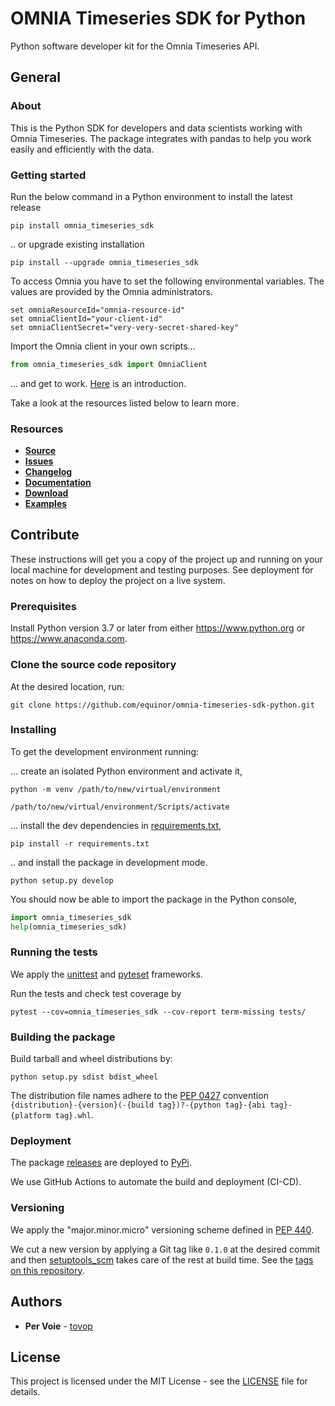 # OMNIA Timeseries SDK for Python

Python software developer kit for the Omnia Timeseries API.

## General

### About

This is the Python SDK for developers and data scientists working with Omnia Timeseries. The package integrates with 
pandas to help you work easily and efficiently with the data.

### Getting started

Run the below command in a Python environment to install the latest release

```console
pip install omnia_timeseries_sdk
```

.. or upgrade existing installation

```console
pip install --upgrade omnia_timeseries_sdk
```

To access Omnia you have to set the following environmental variables. The values are provided by the Omnia administrators.
```console
set omniaResourceId="omnia-resource-id"
set omniaClientId="your-client-id"
set omniaClientSecret="very-very-secret-shared-key"
```

Import the Omnia client in your own scripts...

```python
from omnia_timeseries_sdk import OmniaClient
```

... and get to work. [Here](https://github.com/equinor/omnia-timeseries-sdk-python/blob/master/examples/introduction.ipynb) 
is an introduction. 

Take a look at the resources listed below to learn more.

### Resources

* [**Source**](https://github.com/equinor/omnia-timeseries-sdk-python)
* [**Issues**](https://github.com/equinor/omnia-timeseries-sdk-python/issues)
* [**Changelog**](https://github.com/equinor/omnia-timeseries-sdk-python/releases)
* [**Documentation**](https://github.com/equinor/omnia-timeseries-sdk-python/blob/master/README.md)
* [**Download**](https://pypi.org/project/omnia-timeseries-sdk/)
* [**Examples**](https://github.com/equinor/omnia-timeseries-sdk-python/blob/master/examples/)

## Contribute

These instructions will get you a copy of the project up and running on your local machine for development and testing
purposes. See deployment for notes on how to deploy the project on a live system.

### Prerequisites

Install Python version 3.7 or later from either https://www.python.org or https://www.anaconda.com.

### Clone the source code repository

At the desired location, run:

```git clone https://github.com/equinor/omnia-timeseries-sdk-python.git```

### Installing

To get the development environment running:

... create an isolated Python environment and activate it,

```console
python -m venv /path/to/new/virtual/environment

/path/to/new/virtual/environment/Scripts/activate
```

... install the dev dependencies in [requirements.txt](requirements.txt),

```console
pip install -r requirements.txt
```

.. and install the package in development mode.

```console
python setup.py develop
```

You should now be able to import the package in the Python console,

```python
import omnia_timeseries_sdk
help(omnia_timeseries_sdk)
```

### Running the tests

We apply the [unittest](https://docs.python.org/3/library/unittest.html#module-unittest) and 
[pyteset](https://docs.pytest.org/en/latest/contents.html) frameworks.

Run the tests and check test coverage by
```console
pytest --cov=omnia_timeseries_sdk --cov-report term-missing tests/
```

### Building the package

Build tarball and wheel distributions by:

```console
python setup.py sdist bdist_wheel
```

The distribution file names adhere to the [PEP 0427](https://www.python.org/dev/peps/pep-0427/#file-name-convention)
convention `{distribution}-{version}(-{build tag})?-{python tag}-{abi tag}-{platform tag}.whl`.

<!---
### Building the documentation

The html documentation is build using [Sphinx](http://www.sphinx-doc.org/en/master)

```console
sphinx-build -b html docs\source docs\_build
```
--->

### Deployment

The package [releases](https://github.com/equinor/omnia-timeseries-sdk-python/releases) are deployed 
to [PyPi](https://pypi.org/project/omnia-timeseries-sdk/).

We use GitHub Actions to automate the build and deployment (CI-CD).

### Versioning

We apply the "major.minor.micro" versioning scheme defined in [PEP 440](https://www.python.org/dev/peps/pep-0440/).

We cut a new version by applying a Git tag like `0.1.0` at the desired commit and then
[setuptools_scm](https://github.com/pypa/setuptools_scm/#setup-py-usage) takes care of the rest at build time.
See the [tags on this repository](https://github.com/equinor/omnia-timeseries-sdk-python/tags).

## Authors

* **Per Voie** - [tovop](https://github.com/tovop)

## License

This project is licensed under the MIT License - see the [LICENSE](LICENSE) file for details.
